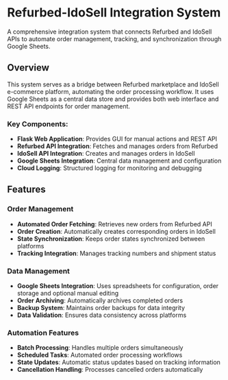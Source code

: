 # Refurbed-IdoSell Integration System

A comprehensive integration system that connects Refurbed and IdoSell APIs to automate order management, tracking, and synchronization through Google Sheets.

## Overview

This system serves as a bridge between Refurbed marketplace and IdoSell e-commerce platform, automating the order processing workflow. It uses Google Sheets as a central data store and provides both web interface and REST API endpoints for order management.

### Key Components:

- **Flask Web Application**: Provides GUI for manual actions and REST API
- **Refurbed API Integration**: Fetches and manages orders from Refurbed
- **IdoSell API Integration**: Creates and manages orders in IdoSell
- **Google Sheets Integration**: Central data management and configuration
- **Cloud Logging**: Structured logging for monitoring and debugging

## Features

### Order Management

- **Automated Order Fetching**: Retrieves new orders from Refurbed API
- **Order Creation**: Automatically creates corresponding orders in IdoSell
- **State Synchronization**: Keeps order states synchronized between platforms
- **Tracking Integration**: Manages tracking numbers and shipment status

### Data Management

- **Google Sheets Integration**: Uses spreadsheets for configuration, order storage and optional manual editing
- **Order Archiving**: Automatically archives completed orders
- **Backup System**: Maintains order backups for data integrity
- **Data Validation**: Ensures data consistency across platforms

### Automation Features

- **Batch Processing**: Handles multiple orders simultaneously
- **Scheduled Tasks**: Automated order processing workflows
- **State Updates**: Automatic status updates based on tracking information
- **Cancellation Handling**: Processes cancelled orders automatically

